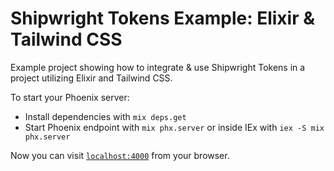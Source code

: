 # Shipwright Tokens Example: Elixir & Tailwind CSS

Example project showing how to integrate & use Shipwright Tokens in a project utilizing Elixir and Tailwind CSS.

To start your Phoenix server:

  * Install dependencies with `mix deps.get`
  * Start Phoenix endpoint with `mix phx.server` or inside IEx with `iex -S mix phx.server`

Now you can visit [`localhost:4000`](http://localhost:4000) from your browser.

